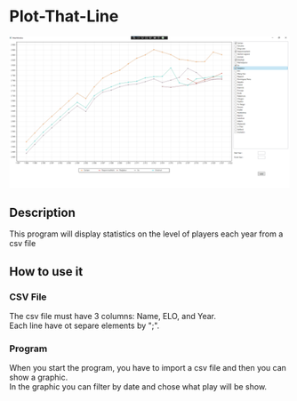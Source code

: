 # Plot-That-Line
![image info](./images/app.png)

## Description
This program will display statistics on the level of players each year from a csv file

## How to use it 
### CSV File
The csv file must have 3 columns: Name, ELO, and Year.</br>
Each line have ot separe elements by ";".

### Program
When you start the program, you have to import a csv file and then you can show a graphic.</br>
In the graphic you can filter by date and chose what play will be show.